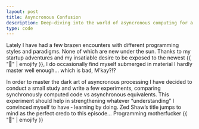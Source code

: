 ```yaml
---
layout: post
title: Asyncronous Confusion
description: Deep-diving into the world of asyncronous computing for a better understanding
type: code
---
```

Lately I have had a few brazen encounters with different programming styles and
paradigms. None of which are new under the sun. Thanks to my startup adventures
and my insatiable desire to be exposed to the newest {{ ":shit:" | emojify }},
I do occasionally find myself submerged in material I hardly master well 
enough&hellip; which is bad, M&rsquo;kay?!?

In order to master the dark art of asyncronous processing I have decided to
conduct a small study and write a few experiments, comparing synchronously
computed code vs asynchronous equivalents. This experiment should help
in strengthening whatever &ldquo;understanding&rdquo; I convinced myself to 
have &dash; learning by doing. Zed Shaw&rsquo;s title jumps to mind as the perfect
credo to this episode&hellip; Programming motherfucker {{ ":metal:" | emojify }}




